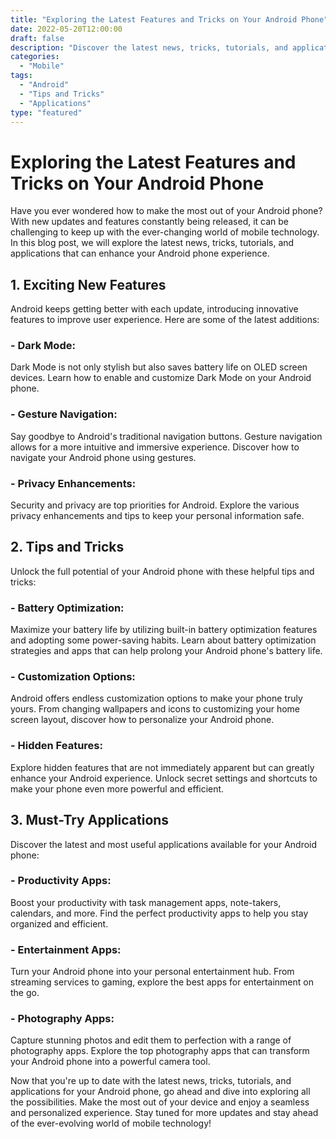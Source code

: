 ```yaml
--- 
title: "Exploring the Latest Features and Tricks on Your Android Phone"
date: 2022-05-20T12:00:00
draft: false
description: "Discover the latest news, tricks, tutorials, and applications for your Android phone."
categories: 
  - "Mobile"
tags: 
  - "Android"
  - "Tips and Tricks"
  - "Applications"
type: "featured"
---
```


# Exploring the Latest Features and Tricks on Your Android Phone

Have you ever wondered how to make the most out of your Android phone? With new updates and features constantly being released, it can be challenging to keep up with the ever-changing world of mobile technology. In this blog post, we will explore the latest news, tricks, tutorials, and applications that can enhance your Android phone experience.

## 1. Exciting New Features

Android keeps getting better with each update, introducing innovative features to improve user experience. Here are some of the latest additions:

### - Dark Mode:

Dark Mode is not only stylish but also saves battery life on OLED screen devices. Learn how to enable and customize Dark Mode on your Android phone.

### - Gesture Navigation:

Say goodbye to Android's traditional navigation buttons. Gesture navigation allows for a more intuitive and immersive experience. Discover how to navigate your Android phone using gestures.

### - Privacy Enhancements:

Security and privacy are top priorities for Android. Explore the various privacy enhancements and tips to keep your personal information safe.

## 2. Tips and Tricks

Unlock the full potential of your Android phone with these helpful tips and tricks:

### - Battery Optimization:

Maximize your battery life by utilizing built-in battery optimization features and adopting some power-saving habits. Learn about battery optimization strategies and apps that can help prolong your Android phone's battery life.

### - Customization Options:

Android offers endless customization options to make your phone truly yours. From changing wallpapers and icons to customizing your home screen layout, discover how to personalize your Android phone.

### - Hidden Features:

Explore hidden features that are not immediately apparent but can greatly enhance your Android experience. Unlock secret settings and shortcuts to make your phone even more powerful and efficient.

## 3. Must-Try Applications

Discover the latest and most useful applications available for your Android phone:

### - Productivity Apps:

Boost your productivity with task management apps, note-takers, calendars, and more. Find the perfect productivity apps to help you stay organized and efficient.

### - Entertainment Apps:

Turn your Android phone into your personal entertainment hub. From streaming services to gaming, explore the best apps for entertainment on the go.

### - Photography Apps:

Capture stunning photos and edit them to perfection with a range of photography apps. Explore the top photography apps that can transform your Android phone into a powerful camera tool.

Now that you're up to date with the latest news, tricks, tutorials, and applications for your Android phone, go ahead and dive into exploring all the possibilities. Make the most out of your device and enjoy a seamless and personalized experience. Stay tuned for more updates and stay ahead of the ever-evolving world of mobile technology!
